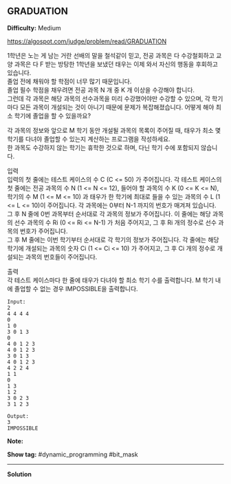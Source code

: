 ## GRADUATION

**Difficulty:** Medium

https://algospot.com/judge/problem/read/GRADUATION

1학년은 노는 게 남는 거란 선배의 말을 철석같이 믿고, 전공 과목은 다 수강철회하고 교양 과목은 다 F 받는 방탕한 1학년을 보냈던 태우는 이제 와서 자신의 행동을 후회하고 있습니다. <br/>
졸업 전에 채워야 할 학점이 너무 많기 때문입니다. <br/>
졸업 필수 학점을 채우려면 전공 과목 N 개 중 K 개 이상을 수강해야 합니다. <br/>
그런데 각 과목은 해당 과목의 선수과목을 미리 수강했어야만 수강할 수 있으며, 각 학기마다 모든 과목이 개설되는 것이 아니기 때문에 문제가 복잡해졌습니다. 어떻게 해야 최소 학기에 졸업을 할 수 있을까요? <br/>

각 과목의 정보와 앞으로 M 학기 동안 개설될 과목의 목록이 주어질 때, 태우가 최소 몇 학기를 다녀야 졸업할 수 있는지 계산하는 프로그램을 작성하세요. <br/>
한 과목도 수강하지 않는 학기는 휴학한 것으로 하며, 다닌 학기 수에 포함되지 않습니다.

입력 <br/>
입력의 첫 줄에는 테스트 케이스의 수 C (C <= 50) 가 주어집니다. 각 테스트 케이스의 첫 줄에는 전공 과목의 수 N (1 <= N <= 12), 들어야 할 과목의 수 K (0 <= K <= N), 학기의 수 M (1 <= M <= 10) 과 태우가 한 학기에 최대로 들을 수 있는 과목의 수 L (1 <= L <= 10)이 주어집니다. 각 과목에는 0부터 N-1 까지의 번호가 매겨져 있습니다. <br/>
그 후 N 줄에 0번 과목부터 순서대로 각 과목의 정보가 주어집니다. 이 줄에는 해당 과목의 선수 과목의 수 Ri (0 <= Ri <= N-1) 가 처음 주어지고, 그 후 Ri 개의 정수로 선수 과목의 번호가 주어집니다. <br/>
그 후 M 줄에는 이번 학기부터 순서대로 각 학기의 정보가 주어집니다. 각 줄에는 해당 학기에 개설되는 과목의 숫자 Ci (1 <= Ci <= 10) 가 주어지고, 그 후 Ci 개의 정수로 개설되는 과목의 번호들이 주어집니다. <br/>

출력 <br/>
각 테스트 케이스마다 한 줄에 태우가 다녀야 할 최소 학기 수를 출력합니다. M 학기 내에 졸업할 수 없는 경우 IMPOSSIBLE을 출력합니다.

```
Input:
2
4 4 4 4
0
1 0
3 0 1 3
0
4 0 1 2 3 
4 0 1 2 3
3 0 1 3
4 0 1 2 3
4 2 2 4
1 1
0
1 3
1 2
3 0 2 3
3 1 2 3

Output: 
3
IMPOSSIBLE
```

**Note:**

**Show tag:** \#dynamic\_programming \#bit\_mask

------------------------------------

**Solution** <br/>

